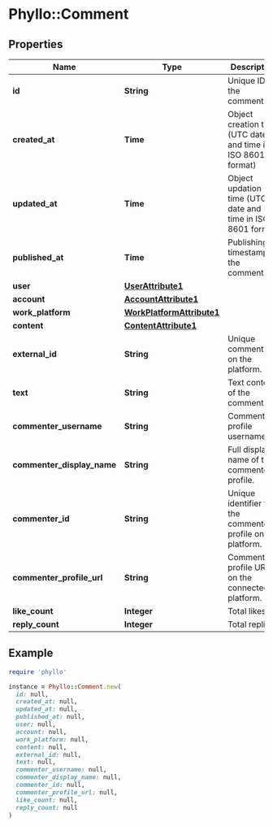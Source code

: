 # Phyllo::Comment

## Properties

| Name | Type | Description | Notes |
| ---- | ---- | ----------- | ----- |
| **id** | **String** | Unique ID of the comment. |  |
| **created_at** | **Time** | Object creation time (UTC date and time in ISO 8601 format) |  |
| **updated_at** | **Time** | Object updation time (UTC date and time in ISO 8601 format) |  |
| **published_at** | **Time** | Publishing timestamp of the comment. |  |
| **user** | [**UserAttribute1**](UserAttribute1.md) |  |  |
| **account** | [**AccountAttribute1**](AccountAttribute1.md) |  |  |
| **work_platform** | [**WorkPlatformAttribute1**](WorkPlatformAttribute1.md) |  |  |
| **content** | [**ContentAttribute1**](ContentAttribute1.md) |  |  |
| **external_id** | **String** | Unique comment ID on the platform. |  |
| **text** | **String** | Text content of the comment. | [optional] |
| **commenter_username** | **String** | Commenter profile username. | [optional] |
| **commenter_display_name** | **String** | Full display name of the commenter profile. | [optional] |
| **commenter_id** | **String** | Unique identifier for the commenter&#39;s profile on the platform. | [optional] |
| **commenter_profile_url** | **String** | Commenter&#39;s profile URL on the connected platform. | [optional] |
| **like_count** | **Integer** | Total likes. | [optional] |
| **reply_count** | **Integer** | Total replies. | [optional] |

## Example

```ruby
require 'phyllo'

instance = Phyllo::Comment.new(
  id: null,
  created_at: null,
  updated_at: null,
  published_at: null,
  user: null,
  account: null,
  work_platform: null,
  content: null,
  external_id: null,
  text: null,
  commenter_username: null,
  commenter_display_name: null,
  commenter_id: null,
  commenter_profile_url: null,
  like_count: null,
  reply_count: null
)
```

